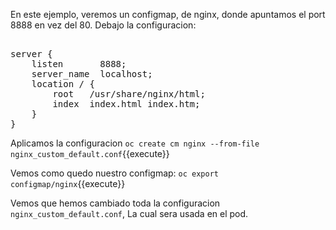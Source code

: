 
En este ejemplo, veremos un configmap, de nginx, donde apuntamos el  port 8888 en vez del 80. Debajo la configuracion:


<pre class="file" data-filename="nginx_custom_default.conf" data-target="replace">

server {
    listen       8888;
    server_name  localhost;
    location / {
        root   /usr/share/nginx/html;
        index  index.html index.htm;
    }
}
</pre>

Aplicamos la configuracion
`oc create cm nginx --from-file nginx_custom_default.conf`{{execute}}

Vemos como quedo nuestro configmap:
`oc export configmap/nginx`{{execute}}

Vemos que hemos cambiado toda la configuracion `nginx_custom_default.conf`, La cual sera usada en el pod.
